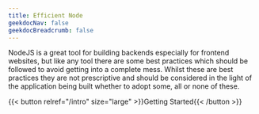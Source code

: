 ```yaml
---
title: Efficient Node
geekdocNav: false
geekdocBreadcrumb: false
---
```


NodeJS is a great tool for building backends especially for frontend websites, but like any tool there are some best practices which should be followed to avoid getting into a complete mess. Whilst these are best practices they are not prescriptive and should be considered in the light of the application being built whether to adopt some, all or none of these. 

{{< button relref="/intro" size="large" >}}Getting Started{{< /button >}}
